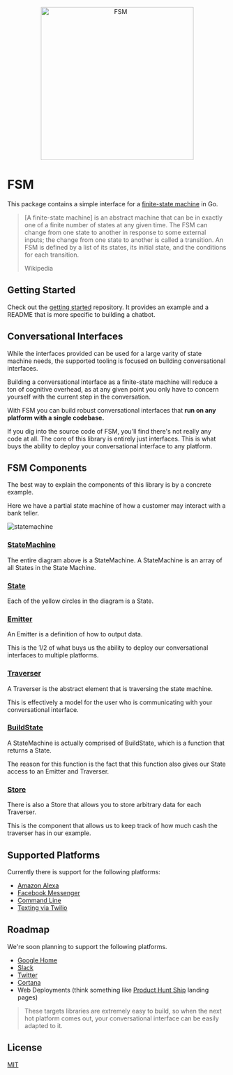 <a href="https://github.com/fsm"><p align="center"><img src="https://user-images.githubusercontent.com/2105067/35464215-a014d512-02a9-11e8-8913-63a066f6064e.png" alt="FSM" width="350px" align="center;"/></p></a>

# FSM

This package contains a simple interface for a [finite-state machine](https://en.wikipedia.org/wiki/Finite-state_machine) in Go.

> [A finite-state machine] is an abstract machine that can be in exactly one of a finite number of states at any given time. The FSM can change from one state to another in response to some external inputs; the change from one state to another is called a transition. An FSM is defined by a list of its states, its initial state, and the conditions for each transition.
>
> Wikipedia

## Getting Started

Check out the [getting started](https://github.com/fsm/getting-started) repository.  It provides an example and a README that is more specific to building a chatbot.

## Conversational Interfaces

While the interfaces provided can be used for a large varity of state machine needs, the supported tooling is focused on building conversational interfaces.

Building a conversational interface as a finite-state machine will reduce a ton of cognitive overhead, as at any given point you only have to concern yourself with the current step in the conversation.

With FSM you can build robust conversational interfaces that **run on any platform with a single codebase.**

If you dig into the source code of FSM, you'll find there's not really any code at all. The core of this library is entirely just interfaces. This is what buys the ability to deploy your conversational interface to any platform.

## FSM Components

The best way to explain the components of this library is by a concrete example.

Here we have a partial state machine of how a customer may interact with a bank teller.

![statemachine](https://user-images.githubusercontent.com/2105067/35538170-c049b938-0501-11e8-8064-1ba3d9b576be.png)

### [StateMachine](https://github.com/fsm/fsm/blob/master/fsm.go#L3-L4)

The entire diagram above is a StateMachine.  A StateMachine is an array of all States in the State Machine.

### [State](https://github.com/fsm/fsm/blob/master/fsm.go#L15-L21)

Each of the yellow circles in the diagram is a State.

### [Emitter](https://github.com/fsm/fsm/blob/master/fsm.go#L23-L27)

An Emitter is a definition of how to output data.

This is the 1/2 of what buys us the ability to deploy our conversational interfaces to multiple platforms.

### [Traverser](https://github.com/fsm/fsm/blob/master/fsm.go#L36-L47)

A Traverser is the abstract element that is traversing the state machine.

This is effectively a model for the user who is communicating with your conversational interface.

### [BuildState](https://github.com/fsm/fsm/blob/master/fsm.go#L11-L13)

A StateMachine is actually comprised of BuildState, which is a function that returns a State.

The reason for this function is the fact that this function also gives our State access to an Emitter and Traverser.

### [Store](https://github.com/fsm/fsm/blob/master/fsm.go#L29-L34)

There is also a Store that allows you to store arbitrary data for each Traverser.

This is the component that allows us to keep track of how much cash the traverser has in our example.

## Supported Platforms

Currently there is support for the following platforms:

- [Amazon Alexa](https://github.com/fsm/alexa)
- [Facebook Messenger](https://github.com/fsm/messenger)
- [Command Line](https://github.com/fsm/cli)
- [Texting via Twilio](https://github.com/fsm/twilio)

## Roadmap

We're soon planning to support the following platforms.

- [Google Home](https://developers.google.com/actions/)
- [Slack](https://api.slack.com/bot-users)
- [Twitter](https://developer.twitter.com/)
- [Cortana](https://www.microsoft.com/en-us/windows/cortana)
- Web Deployments (think something like [Product Hunt Ship](https://www.producthunt.com/ship) landing pages)

> These targets libraries are extremely easy to build, so when the next hot platform comes out, your conversational interface can be easily adapted to it.

## License

[MIT](LICENSE.md)
